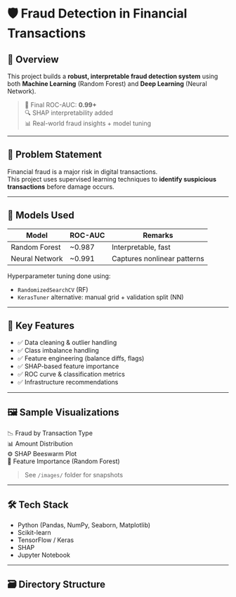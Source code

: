 # 🛡️ Fraud Detection in Financial Transactions

## 📌 Overview

This project builds a **robust, interpretable fraud detection system** using both **Machine Learning** (Random Forest) and **Deep Learning** (Neural Network).

> 🚀 Final ROC-AUC: **0.99+**  
> 🔍 SHAP interpretability added  
> 📊 Real-world fraud insights + model tuning

---

## 🎯 Problem Statement

Financial fraud is a major risk in digital transactions.  
This project uses supervised learning techniques to **identify suspicious transactions** before damage occurs.

---

## 🧠 Models Used

| Model              | ROC-AUC | Remarks                            |
|-------------------|---------|------------------------------------|
| Random Forest      | ~0.987  | Interpretable, fast                |
| Neural Network     | ~0.991  | Captures nonlinear patterns        |

Hyperparameter tuning done using:
- `RandomizedSearchCV` (RF)
- `KerasTuner` alternative: manual grid + validation split (NN)

---

## 🔬 Key Features

- ✅ Data cleaning & outlier handling
- ✅ Class imbalance handling
- ✅ Feature engineering (balance diffs, flags)
- ✅ SHAP-based feature importance
- ✅ ROC curve & classification metrics
- ✅ Infrastructure recommendations

---

## 🖼️ Sample Visualizations

📉 Fraud by Transaction Type  
📊 Amount Distribution  
⚙️ SHAP Beeswarm Plot  
🧠 Feature Importance (Random Forest)

> See `/images/` folder for snapshots

---

## 🛠️ Tech Stack

- Python (Pandas, NumPy, Seaborn, Matplotlib)
- Scikit-learn
- TensorFlow / Keras
- SHAP
- Jupyter Notebook

---

## 🗃️ Directory Structure


